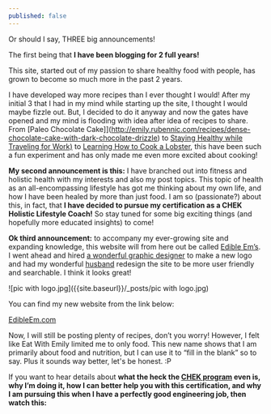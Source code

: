 ```yaml
---
published: false
---
```

Or should I say, THREE big announcements!

The first being that **I have been blogging for 2 full years!**

This site, started out of my passion to share healthy food with people, has grown to become so much more in the past 2 years.

I have developed way more recipes than I ever thought I would! After my initial 3 that I had in my mind while starting up the site, I thought I would maybe fizzle out. But, I decided to do it anyway and now the gates have opened and my mind is flooding with idea after idea of recipes to share. From [Paleo Chocolate Cake]](http://emily.rubennic.com/recipes/dense-chocolate-cake-with-dark-chocolate-drizzle) to [Staying Healthy while Traveling for Work)](http://emily.rubennic.com/recipes/healthy-conference-eating) to [Learning How to Cook a Lobster](http://emily.rubennic.com/recipes/goal-3-of-2016-cooking-a-whole-lobster), this have been such a fun experiment and has only made me even more excited about cooking!

**My second announcement is this:** I have branched out into fitness and holistic health with my interests and also my post topics. This topic of health as an all-encompassing lifestyle has got me thinking about my own life, and how I have been healed by more than just food. I am so (passionate?) about this, in fact, that **I have decided to pursue my certification as a CHEK Holistic Lifestyle Coach!** So stay tuned for some big exciting things (and hopefully more educated insights) to come!

**Ok third announcement:** to accompany my ever-growing site and expanding knowledge, this website will from here out be called [Edible Em’s](edibleem.com). I went ahead and hired [a wonderful graphic designer](http://illustratornate.com) to make a new logo and had my wonderful [husband](http://rubennic.com) redesign the site to be more user friendly and searchable. I think it looks great! 

![pic with logo.jpg]({{site.baseurl}}/_posts/pic with logo.jpg)


You can find my new website from the link below:

[EdibleEm.com](edibleem.com)



Now, I will still be posting plenty of recipes, don’t you worry! However, I felt like Eat With Emily limited me to only food. This new name shows that I am primarily about food and nutrition, but I can use it to “fill in the blank” so to say. Plus it sounds way better, let's be honest. :P

If you want to hear details about **what the heck the [CHEK program](http://chekinstitute.com) even is, why I’m doing it, how I can better help you with this certification, and why I am pursuing this when I have a perfectly good engineering job, then watch this:**
